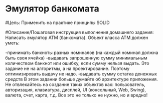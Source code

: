# Эмулятор банкомата

#Цель:
Применить на практике принципы SOLID

#Описание/Пошаговая инструкция выполнения домашнего задания:
Написать эмулятор АТМ (банкомата).
Объект класса АТМ должен уметь:

-принимать банкноты разных номиналов (на каждый номинал должна быть своя ячейка)
-выдавать запрошенную сумму минимальным количеством банкнот или ошибку, если сумму нельзя выдать. 
Это задание не на алгоритмы, а на проектирование. Поэтому оптимизировать выдачу не надо.
-выдавать сумму остатка денежных средств В этом задании больше думайте об архитектуре приложения. 
Не отвлекайтесь на создание таких объектов как: пользователь, авторизация, клавиатура, дисплей, UI (консольный, Web, Swing), 
валюта, счет, карта, т.д. Все это не только не нужно, но и вредно!